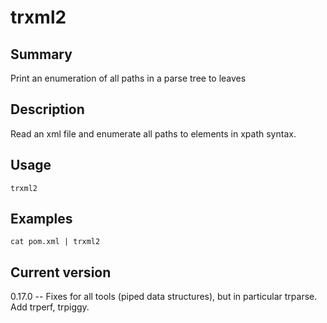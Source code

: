 # trxml2

## Summary

Print an enumeration of all paths in a parse tree to leaves

## Description

Read an xml file and enumerate all paths to elements in xpath syntax.

## Usage

    trxml2

## Examples

    cat pom.xml | trxml2

## Current version

0.17.0 -- Fixes for all tools (piped data structures), but in particular trparse. Add trperf, trpiggy.
